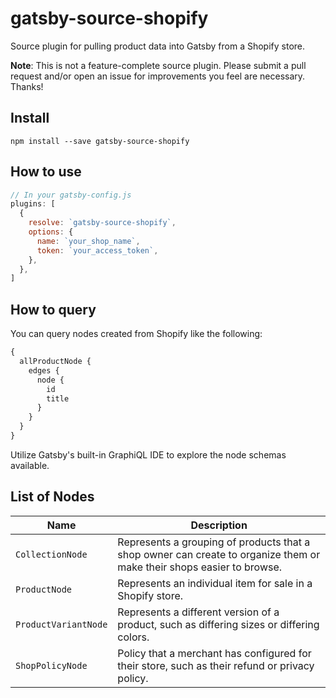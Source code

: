# gatsby-source-shopify

Source plugin for pulling product data into Gatsby from a Shopify store.

**Note**: This is not a feature-complete source plugin. Please submit a pull
request and/or open an issue for improvements you feel are necessary. Thanks!

## Install

`npm install --save gatsby-source-shopify`

## How to use

```js
// In your gatsby-config.js
plugins: [
  {
    resolve: `gatsby-source-shopify`,
    options: {
      name: `your_shop_name`,
      token: `your_access_token`,
    },
  },
]
```

## How to query

You can query nodes created from Shopify like the following:

```graphql
{
  allProductNode {
    edges {
      node {
        id
        title
      }
    }
  }
}
```

Utilize Gatsby's built-in GraphiQL IDE to explore the node schemas available.

## List of Nodes

| Name                 | Description                                                                                                           |
| -------------------- | --------------------------------------------------------------------------------------------------------------------- |
| `CollectionNode`     | Represents a grouping of products that a shop owner can create to organize them or make their shops easier to browse. |
| `ProductNode`        | Represents an individual item for sale in a Shopify store.                                                            |
| `ProductVariantNode` | Represents a different version of a product, such as differing sizes or differing colors.                             |
| `ShopPolicyNode`     | Policy that a merchant has configured for their store, such as their refund or privacy policy.                        |
